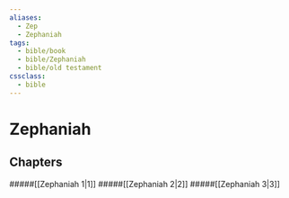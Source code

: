 ```yaml
---
aliases:
  - Zep
  - Zephaniah
tags:
  - bible/book
  - bible/Zephaniah
  - bible/old testament
cssclass:
  - bible
---
```


# Zephaniah

## Chapters

#####[[Zephaniah 1|1]]
#####[[Zephaniah 2|2]]
#####[[Zephaniah 3|3]]
